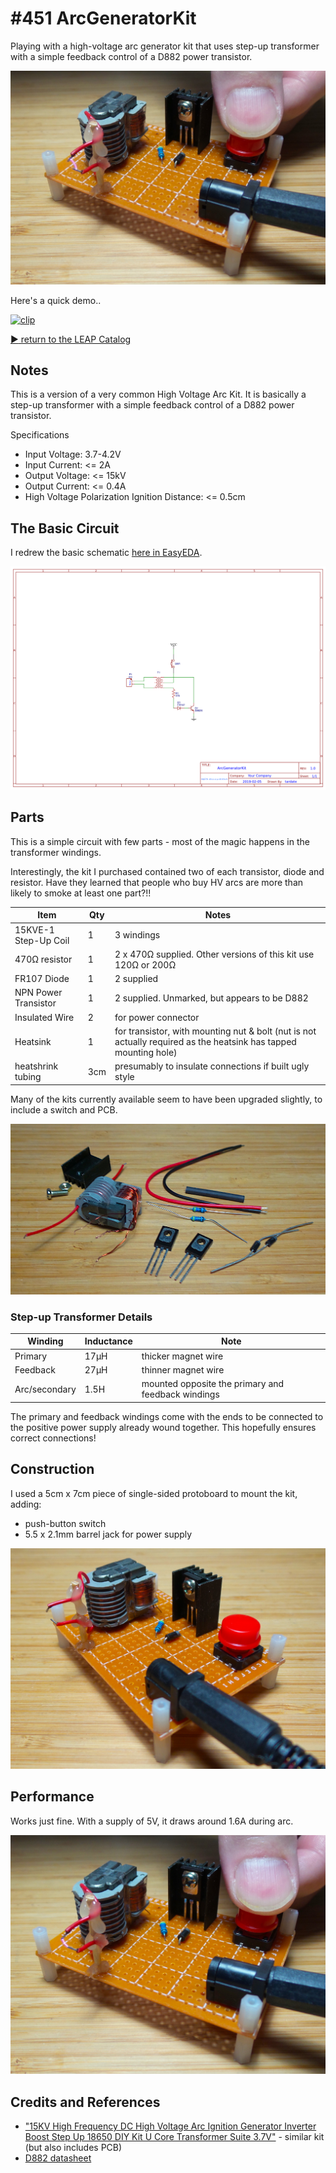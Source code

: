 # #451 ArcGeneratorKit

Playing with a high-voltage arc generator kit that uses step-up transformer with a simple feedback control of a D882 power transistor.

![Build](./assets/ArcGeneratorKit_build.jpg?raw=true)

Here's a quick demo..

[![clip](https://img.youtube.com/vi/ad8vV-S-dqo/0.jpg)](https://www.youtube.com/watch?v=ad8vV-S-dqo)

[:arrow_forward: return to the LEAP Catalog](https://leap.tardate.com)

## Notes

This is a version of a very common High Voltage Arc Kit.
It is basically a step-up transformer with a simple feedback control of a D882 power transistor.

Specifications

* Input Voltage: 3.7-4.2V
* Input Current: <= 2A
* Output Voltage: <= 15kV
* Output Current: <= 0.4A
* High Voltage Polarization Ignition Distance: <= 0.5cm


## The Basic Circuit

I redrew the basic schematic [here in EasyEDA](https://easyeda.com/tardate/ArcGeneratorKit).

![Schematic](./assets/ArcGeneratorKit_schematic.png?raw=true)


## Parts

This is a simple circuit with few parts - most of the magic happens in the transformer windings.

Interestingly, the kit I purchased contained two of each transistor, diode and resistor.
Have they learned that people who buy HV arcs are more than likely to smoke at least one part?!!

| Item                  | Qty | Notes |
|-----------------------|-----|-------|
| 15KVE-1 Step-Up Coil  | 1   | 3 windings |
| 470Ω resistor         | 1   | 2 x 470Ω supplied. Other versions of this kit use 120Ω or 200Ω |
| FR107 Diode           | 1   | 2 supplied
| NPN Power Transistor  | 1   | 2 supplied. Unmarked, but appears to be D882 |
| Insulated Wire        | 2   | for power connector |
| Heatsink              | 1   | for transistor, with mounting nut & bolt (nut is not actually required as the heatsink has tapped mounting hole) |
| heatshrink tubing     | 3cm | presumably to insulate connections if built ugly style |


Many of the kits currently available seem to have been upgraded slightly, to include a switch and PCB.

![kit_parts](./assets/kit_parts.jpg?raw=true)

### Step-up Transformer Details

| Winding       | Inductance | Note |
|---------------|------------|------|
| Primary       | 17µH       | thicker magnet wire |
| Feedback      | 27µH       | thinner magnet wire |
| Arc/secondary | 1.5H       | mounted opposite the primary and feedback windings |

The primary and feedback windings come with the ends to be connected to the positive power supply already wound together.
This hopefully ensures correct connections!

## Construction

I used a 5cm x 7cm piece of single-sided protoboard to mount the kit, adding:

* push-button switch
* 5.5 x 2.1mm barrel jack for power supply

![kit_build](./assets/kit_build.jpg?raw=true)


## Performance

Works just fine. With a supply of 5V, it draws around 1.6A during arc.

![ArcGeneratorKit_test](./assets/ArcGeneratorKit_test.jpg?raw=true)


## Credits and References
* ["15KV High Frequency DC High Voltage Arc Ignition Generator Inverter Boost Step Up 18650 DIY Kit U Core Transformer Suite 3.7V"](https://www.aliexpress.com/item/15KV-High-Frequency-DC-High-Voltage-Arc-Ignition-Generator-Inverter-Boost-Step-Up-18650-DIY-Kit/32864946448.html) - similar kit (but also includes PCB)
* [D882 datasheet](https://www.st.com/resource/en/datasheet/2sd882.pdf)
